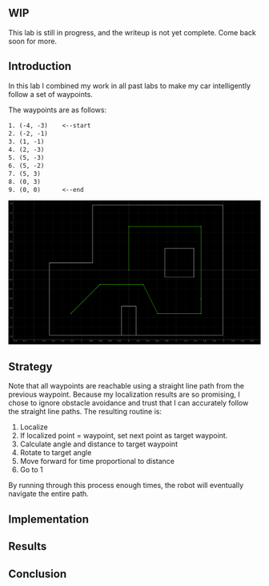 ## WIP

This lab is still in progress, and the writeup is not yet complete. Come back soon for more.

## Introduction

In this lab I combined my work in all past labs to make my car intelligently follow a set of waypoints.

The waypoints are as follows:

```
1. (-4, -3)    <--start
2. (-2, -1)
3. (1, -1)
4. (2, -3)
5. (5, -3)
6. (5, -2)
7. (5, 3)
8. (0, 3)
9. (0, 0)      <--end
```

![The waypoints plotted](./assets/waypoints.png)

## Strategy

Note that all waypoints are reachable using a straight line path from the previous waypoint. Because my localization results are so promising, I chose to ignore obstacle avoidance and trust that I can accurately follow the straight line paths. The resulting routine is:

1. Localize
2. If localized point = waypoint, set next point as target waypoint.
3. Calculate angle and distance to target waypoint
4. Rotate to target angle
5. Move forward for time proportional to distance
6. Go to 1

By running through this process enough times, the robot will eventually navigate the entire path.

## Implementation

## Results

## Conclusion

